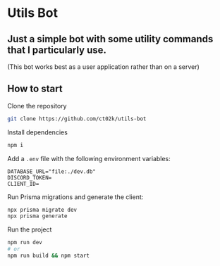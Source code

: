 # Utils Bot

## Just a simple bot with some utility commands that I particularly use.

(This bot works best as a user application rather than on a server)

## How to start

Clone the repository

```bash
git clone https://github.com/ct02k/utils-bot
```

Install dependencies

```bash
npm i
```

Add a `.env` file with the following environment variables:

```
DATABASE_URL="file:./dev.db"
DISCORD_TOKEN=
CLIENT_ID=
```

Run Prisma migrations and generate the client:

```bash
npx prisma migrate dev
npx prisma generate
```

Run the project

```bash
npm run dev
# or
npm run build && npm start
```
